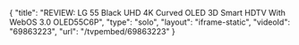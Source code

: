 {
    "title": "REVIEW: LG 55 Black UHD 4K Curved OLED 3D Smart HDTV With WebOS 3.0 OLED55C6P",
    "type": "solo",
    "layout": "iframe-static",
    "videoId": "69863223",
    "url": "\/tvpembed\/69863223"
}